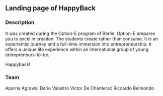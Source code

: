 ## Landing page of HappyBack ##

### Description ###
It was created during the Option-E program of Berlin. 
Option-E prepares you to excel in creation. The students create rather than consume. It is an experiential journey and a full-time immersion into entrepreneurship. 
It offers a unique life experience within an international group of young entrepreneurs-to-be. 

Happyback!

### Team ###

Aparna Agrawal
Dario Valastro
Victor De Chanterac
Riccardo Belmondo


